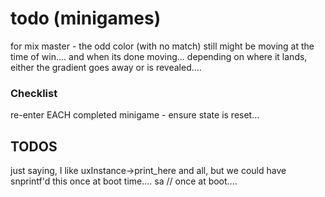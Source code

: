 # todo (minigames)

for mix master - the odd color (with no match) still might be moving at the time of win.... 
   and when its done moving... depending on where it lands, either the gradient goes away or is revealed....

### Checklist
re-enter EACH completed minigame - ensure state is reset...

## TODOS

just saying, I like uxInstance->print_here and all, but we could have snprintf'd this once at boot time....
 sa  // once at boot....

